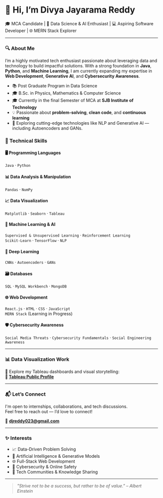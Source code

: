 # 👋 Hi, I’m Divya Jayarama Reddy

🎓 MCA Candidate | 🧠 Data Science & AI Enthusiast | 💻 Aspiring Software Developer | 🌐 MERN Stack Explorer  

---

### 🔍 About Me

I’m a highly motivated tech enthusiast passionate about leveraging data and technology to build impactful solutions. With a strong foundation in **Java**, **Python**, and **Machine Learning**, I am currently expanding my expertise in **Web Development**, **Generative AI**, and **Cybersecurity Awareness**.

- 📚 Post Graduate Program in Data Science  
- 🎓 B.Sc. in Physics, Mathematics & Computer Science  
- 🎓 Currently in the final Semester of MCA at **SJB Institute of Technology**
- 💡 Passionate about **problem-solving**, **clean code**, and **continuous learning**
- 🚀 Exploring cutting-edge technologies like NLP and Generative AI — including Autoencoders and GANs.


### 💼 Technical Skills

#### 🖥️ Programming Languages  
`Java` · `Python`

#### 📊 Data Analysis & Manipulation  
`Pandas` · `NumPy`

#### 📈 Data Visualization  
`Matplotlib` · `Seaborn` · `Tableau`

#### 🤖 Machine Learning & AI  
`Supervised & Unsupervised Learning` · `Reinforcement Learning`  
`Scikit-Learn` · `TensorFlow` · `NLP`

#### 🔬 Deep Learning  
`CNNs` · `Autoencoders` · `GANs`

#### 🗃️ Databases  
`SQL` · `MySQL Workbench` · `MongoDB`

#### 🌐 Web Development  
`React.js` · `HTML` · `CSS` · `JavaScript`  
`MERN Stack` (Learning in Progress)

#### 🛡️ Cybersecurity Awareness  
`Social Media Threats` · `Cybersecurity Fundamentals` · `Social Engineering Awareness`

---

### 📊 Data Visualization Work

📍 Explore my Tableau dashboards and visual storytelling:  
**🔗 [Tableau Public Profile](https://public.tableau.com/app/profile/divya.reddy7718/vizzes)**

---

### 📬 Let’s Connect

I'm open to internships, collaborations, and tech discussions.  
Feel free to reach out — I’d love to connect!

📧 **djreddy023@gmail.com**

---

### ✨ Interests

- 📈 Data-Driven Problem Solving  
- 🤖 Artificial Intelligence & Generative Models  
- 🌐 Full-Stack Web Development  
- 🔐 Cybersecurity & Online Safety  
- 💬 Tech Communities & Knowledge Sharing

---

> *"Strive not to be a success, but rather to be of value." – Albert Einstein*

<!---
divyareddy083/divyareddy083 is a ✨ special ✨ repository because its `README.md` (this file) appears on your GitHub profile.
You can click the Preview link to take a look at your changes.
--->
